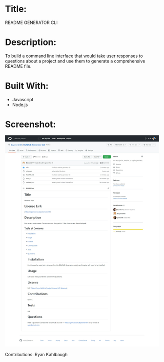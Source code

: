 # Title:
README GENERATOR CLI

# Description:
To build a command line interface that would take user responses to questions about a project and use them to generate a comprehensive README file.

# Built With:
- Javascript
- Node.js

# Screenshot:
<img src=".\assets\screenshot.png"></img>

Contributions:
Ryan Kahlbaugh